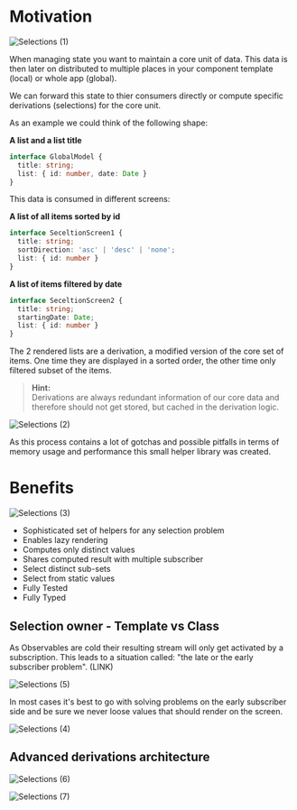 # Motivation

![Selections (1)](https://user-images.githubusercontent.com/10064416/152422745-b3d8e094-d0f0-4810-b1b2-5f81fae25938.png)

When managing state you want to maintain a core unit of data. 
This data is then later on distributed to multiple places in your component template (local) or whole app (global). 

We can forward this state to thier consumers directly or compute specific derivations (selections) for the core unit.

As an example we could think of the following shape: 

**A list and a list title**
```typescript
interface GlobalModel {
  title: string;
  list: { id: number, date: Date }
}
```

This data is consumed in different screens:

**A list of all items sorted by id**
```typescript
interface SeceltionScreen1 {
  title: string;
  sortDirection: 'asc' | 'desc' | 'none';
  list: { id: number }
}
```

**A list of items filtered by date**
```typescript
interface SeceltionScreen2 {
  title: string;
  startingDate: Date;
  list: { id: number }
}
```

The 2 rendered lists are a derivation, a modified version of the core set of items.
One time they are displayed in a sorted order, the other time only filtered subset of the items.

> **Hint:**  
> Derivations are always redundant information of our core data and therefore should not get stored,
> but cached in the derivation logic.

![Selections (2)](https://user-images.githubusercontent.com/10064416/152422803-bfd07ab2-0a6f-4521-836e-b71677e11923.png)



As this process contains a lot of gotchas and possible pitfalls in terms of memory usage and performance this small helper library was created.

# Benefits

![Selections (3)](https://user-images.githubusercontent.com/10064416/152422856-a483a06c-84e0-4067-9eaa-f3bb54a0156d.png)


- Sophisticated set of helpers for any selection problem
- Enables lazy rendering
- Computes only distinct values
- Shares computed result with multiple subscriber
- Select distinct sub-sets
- Select from static values
- Fully Tested
- Fully Typed

## Selection owner - Template vs Class

As Observables are cold their resulting stream will only get activated by a subscription.
This leads to a situation called: "the late or the early subscriber problem". (LINK)

![Selections (5)](https://user-images.githubusercontent.com/10064416/152422955-cb89d198-1a69-450b-be84-29dd6c8c4fdb.png)


In most cases it's best to go with solving problems on the early subscriber side and be sure we never loose values that should render on the screen.

![Selections (4)](https://user-images.githubusercontent.com/10064416/152422883-0b5f6006-7929-4520-b0b2-79eb61e4eb08.png)



## Advanced derivations architecture

![Selections (6)](https://user-images.githubusercontent.com/10064416/152422999-db8260f0-69e1-4d99-b6ac-b2b1d043b4b7.png)


![Selections (7)](https://user-images.githubusercontent.com/10064416/152423026-d23326c2-97d5-4bd0-9015-f498c3fc0e55.png)

